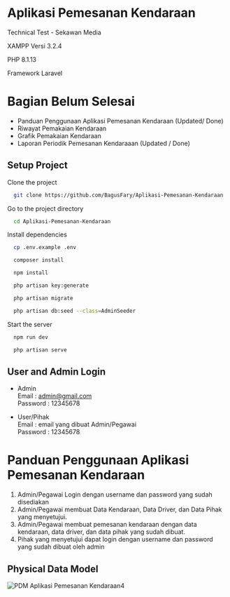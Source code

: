 
# Aplikasi Pemesanan Kendaraan

Technical Test - Sekawan Media

XAMPP Versi 3.2.4

PHP 8.1.13

Framework Laravel

# Bagian Belum Selesai
- Panduan Penggunaan Aplikasi Pemesanan Kendaraan (Updated/ Done)
- Riwayat Pemakaian Kendaraan
- Grafik Pemakaian Kendaraan
- Laporan Periodik Pemesanan Kendaraaan (Updated / Done)

## Setup Project

Clone the project

```bash
  git clone https://github.com/BagusFary/Aplikasi-Pemesanan-Kendaraan
```

Go to the project directory

```bash
  cd Aplikasi-Pemesanan-Kendaraan
```

Install dependencies

```bash
  cp .env.example .env 
```
```bash
  composer install
```
```bash
  npm install
```
```bash
  php artisan key:generate
```
```bash
  php artisan migrate
```
```bash
  php artisan db:seed --class=AdminSeeder
```
Start the server
```bash
  npm run dev
```
```bash
  php artisan serve
```



## User and Admin Login

- Admin\
Email    : admin@gmail.com\
Password : 12345678

- User/Pihak\
Email    : email yang dibuat Admin/Pegawai\
Password : 12345678

# Panduan Penggunaan Aplikasi Pemesanan Kendaraan

1. Admin/Pegawai Login dengan username dan password yang sudah disediakan
2. Admin/Pegawai membuat Data Kendaraan, Data Driver, dan Data Pihak yang menyetujui.
3. Admin/Pegawai membuat pemesanan kendaraan dengan data kendaraan, data driver, dan data pihak yang sudah dibuat.
4. Pihak yang menyetujui dapat login dengan username dan password yang sudah dibuat oleh admin

## Physical Data Model
![PDM Aplikasi Pemesanan Kendaraan4](https://github.com/BagusFary/Aplikasi-Pemesanan-Kendaraan/assets/51037655/01191155-86fb-42d4-8178-ba15c1d60bc2)







